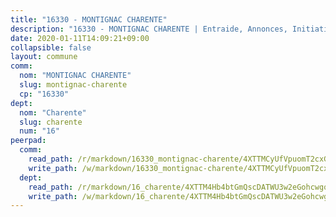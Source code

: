 ```yaml
---
title: "16330 - MONTIGNAC CHARENTE"
description: "16330 - MONTIGNAC CHARENTE | Entraide, Annonces, Initiatives"
date: 2020-01-11T14:09:21+09:00
collapsible: false
layout: commune
comm:
  nom: "MONTIGNAC CHARENTE"
  slug: montignac-charente
  cp: "16330"
dept:
  nom: "Charente"
  slug: charente
  num: "16"
peerpad:
  comm:
    read_path: /r/markdown/16330_montignac-charente/4XTTMCyUfVpuomT2cxGHJJy3oqjtgrnAguDgQ7YNT7EdEZHA1
    write_path: /w/markdown/16330_montignac-charente/4XTTMCyUfVpuomT2cxGHJJy3oqjtgrnAguDgQ7YNT7EdEZHA1-K3TgUmDz6onnLp1jwjPQa5uHSvc2burhZMQhKnPAqhnmvSD9PYv24KifjjBKvxjMQor3zMZ1brep8JMhX4zF3g7f9nUM2SBj23jyagKRCuS2mZ7qTNvgZQGeVcd6QHAKQUpRZtCH
  dept:
    read_path: /r/markdown/16_charente/4XTTM4Hb4btGmQscDATWU3w2eGohcwgqasCDtGWVahJnAEsq8
    write_path: /w/markdown/16_charente/4XTTM4Hb4btGmQscDATWU3w2eGohcwgqasCDtGWVahJnAEsq8-K3TgU9zhAjxEMbYrSr9VB24idAgS7xBryN3TjEsJmsrToRfRc8PWUu9zDXmtMXWLR7TNqZhAPJFsnJ4QbuWpLJvHpyW2q8LZxtsaakTfiMdj4HFsc11ZXzpn4aT8zYKZzSLwV1CA
---
```



